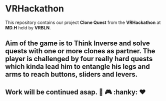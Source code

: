 # VRHackathon
This repository contains our project **Clone Quest** from the **VRHackathon** at **MD.H** held by **VRBLN**.

## Aim of the game is to **Think Inverse** and solve quests with one or more clones as partner. The player is challenged by four really hard quests which kinda lead him to entangle his legs and arms to reach buttons, sliders and levers.

## Work will be continued asap. :pray: :video_game: :hanky: :heart:
